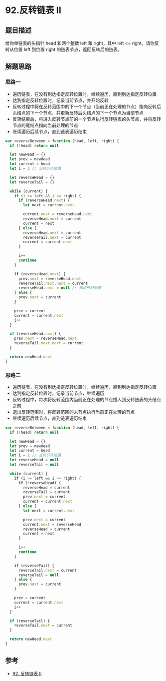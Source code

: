 # 92.反转链表 II

## 题目描述

给你单链表的头指针 head 和两个整数 left 和 right，其中 left <= right。请你反转从位置 left 到位置 right 的链表节点，返回反转后的链表。

## 解题思路

### 思路一

- 遍历链表，在没有到达指定反转位置时，继续遍历，直到到达指定反转位置
- 达到指定反转位置时，记录当前节点，并开始反转
- 反转过程中将在反转范围中的下一个节点（当前正在处理的节点）指向反转后头结点的下一个节点，并更新反转后头结点的下一个节点为当前节点
- 反转结束后，将进入反转节点前的一个节点执行反转链表的头节点，并将反转节点的尾结点指向当前处理的节点
- 继续遍历后续节点，直到链表遍历结束

```js
var reverseBetween = function (head, left, right) {
  if (!head) return null

  let newHead = {}
  let prev = newHead
  let current = head
  let i = 1 // 当前节点位置

  let reverseHead = {}
  let reverseTail = {}

  while (current) {
    if (i >= left && i <= right) {
      if (reverseHead.next) {
        let next = current.next

        current.next = reverseHead.next
        reverseHead.next = current
        current = next
      } else {
        reverseHead.next = current
        reverseTail.next = current
        current = current.next
      }

      i++
      continue
    }

    if (reverseHead.next) {
      prev.next = reverseHead.next
      reverseTail.next.next = current
      reverseHead.next = null // 标识已经处理
    } else {
      prev.next = current
    }

    prev = current
    current = current.next
    i++
  }

  if (reverseHead.next) {
    prev.next = reverseHead.next
    reverseTail.next.next = current
  }

  return newHead.next
}
```

### 思路二

- 遍历链表，在没有到达指定反转位置时，继续遍历，直到到达指定反转位置
- 达到指定反转位置时，记录当前节点，继续遍历
- 反转过程中，每次将反转范围内当前正在处理的节点插入到反转链表的头结点之前
- 退出反转范围时，将反转范围的未节点执行当前正在处理的节点
- 继续遍历后续节点，直到链表遍历结束

```js
var reverseBetween = function (head, left, right) {
  if (!head) return null

  let newHead = {}
  let prev = newHead
  let current = head
  let i = 1 // 当前节点位置
  let reverseHead = null
  let reverseTail = null

  while (current) {
    if (i >= left && i <= right) {
      if (!reverseHead) {
        reverseHead = current
        reverseTail = current
        prev.next = current
        current = current.next
      } else {
        let next = current.next

        prev.next = current
        current.next = reverseHead
        reverseHead = current
        current = next
      }

      i++
      continue
    }

    if (reverseTail) {
      reverseTail.next = current
      reverseTail = null
    } else {
      prev.next = current
    }

    prev = current
    current = current.next
    i++
  }

  if (reverseTail) {
    reverseTail.next = current
  }

  return newHead.next
}
```

## 参考

- [92. 反转链表 II](https://leetcode.cn/problems/reverse-linked-list-ii/)
